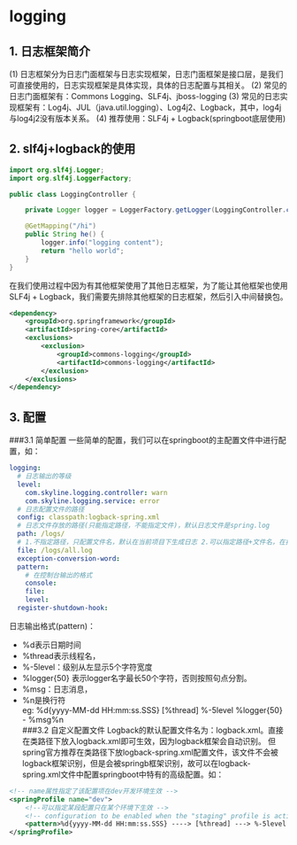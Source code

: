 # logging
## 1. 日志框架简介
(1) 日志框架分为日志门面框架与日志实现框架，日志门面框架是接口层，是我们可直接使用的，日志实现框架是具体实现，具体的日志配置与其相关。
(2) 常见的日志门面框架有：Commons Logging、SLF4j、jboss-logging
(3) 常见的日志实现框架有：Log4j、JUL（java.util.logging）、Log4j2、Logback，其中，log4j与log4j2没有版本关系。
(4) 推荐使用：SLF4j + Logback(springboot底层使用)
## 2. slf4j+logback的使用
```java
import org.slf4j.Logger;
import org.slf4j.LoggerFactory;

public class LoggingController {

    private Logger logger = LoggerFactory.getLogger(LoggingController.class);

    @GetMapping("/hi")
    public String he() {
        logger.info("logging content");
        return "hello world";
    }
}
```
在我们使用过程中因为有其他框架使用了其他日志框架，为了能让其他框架也使用SLF4j + Logback，我们需要先排除其他框架的日志框架，然后引入中间替换包。
```xml
<dependency>
    <groupId>org.springframework</groupId>
    <artifactId>spring-core</artifactId>
    <exclusions>
        <exclusion>
            <groupId>commons-logging</groupId>
            <artifactId>commons-logging</artifactId>
        </exclusion>
    </exclusions>
</dependency>
```
## 3. 配置
###3.1 简单配置
一些简单的配置，我们可以在springboot的主配置文件中进行配置，如：
```yaml
logging:
  # 日志输出的等级
  level:
    com.skyline.logging.controller: warn
    com.skyline.logging.service: error
  # 日志配置文件的路径
  config: classpath:logback-spring.xml
  # 日志文件存放的路径(只能指定路径，不能指定文件)，默认日志文件是spring.log
  path: /logs/
  # 1.不指定路径，只配置文件名，默认在当前项目下生成日志 2.可以指定路径+文件名，在指定的路径下生成日志
  file: /logs/all.log
  exception-conversion-word:
  pattern:
    # 在控制台输出的格式
    console: 
    file:
    level:
  register-shutdown-hook:
```
日志输出格式(pattern)：
* %d表示日期时间
* %thread表示线程名，
* %-5level：级别从左显示5个字符宽度
* %logger{50} 表示logger名字最长50个字符，否则按照句点分割。 
* %msg：日志消息，
* %n是换行符  
    eg: %d{yyyy-MM-dd HH:mm:ss.SSS} [%thread] %-5level %logger{50} - %msg%n  
###3.2 自定义配置文件
Logback的默认配置文件名为：logback.xml。直接在类路径下放入logback.xml即可生效，因为logback框架会自动识别。
但spring官方推荐在类路径下放logback-spring.xml配置文件，该文件不会被logback框架识别，但是会被springb框架识别，故可以在logback-spring.xml文件中配置springboot中特有的高级配置。如：
```xml
<!-- name属性指定了该配置项在dev开发环境生效 -->
<springProfile name="dev">
    <!--可以指定某段配置只在某个环境下生效 -->
    <!-- configuration to be enabled when the "staging" profile is active -->
    <pattern>%d{yyyy-MM-dd HH:mm:ss.SSS} ----> [%thread] ---> %-5level %logger{50} - %msg%n</pattern>
</springProfile>
```

